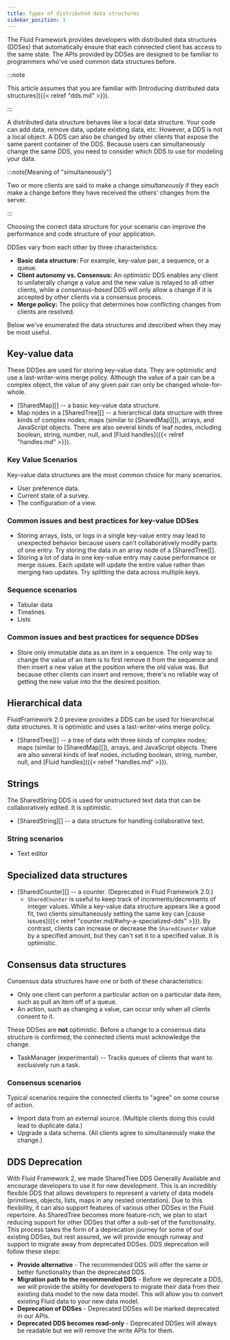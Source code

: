 ```yaml
---
title: Types of distributed data structures
sidebar_position: 1
---
```


The Fluid Framework provides developers with distributed data structures (DDSes) that automatically ensure that each
connected client has access to the same state. The APIs provided by DDSes are designed to be familiar to programmers
who've used common data structures before.

:::note

This article assumes that you are familiar with
[Introducing distributed data structures]({{< relref "dds.md" >}}).

:::

A distributed data structure behaves like a local data structure. Your code can add data, remove data, update existing data,
etc.
However, a DDS is not a local object.
A DDS can also be changed by other clients that expose the same parent container of the DDS.
Because users can simultaneously change the same DDS, you need to consider which DDS to use for modeling your data.

:::note[Meaning of "simultaneously"]

Two or more clients are said to make a change *simultaneously* if they each make a change before they have received the
others' changes from the server.

:::

Choosing the correct data structure for your scenario can improve the performance and code structure of your application.

DDSes vary from each other by three characteristics:

-   **Basic data structure:** For example, key-value pair, a sequence, or a queue.
-   **Client autonomy vs. Consensus:** An *optimistic* DDS enables any client to unilaterally change a value and the new
  value is relayed to all other clients, while a *consensus-based* DDS will only allow a change if it is accepted by other clients via a
  consensus process.
-   **Merge policy:** The policy that determines how conflicting changes from clients are resolved.

Below we've enumerated the data structures and described when they may be most useful.

## Key-value data

These DDSes are used for storing key-value data. They are optimistic and use a last-writer-wins merge policy. Although
the value of a pair can be a complex object, the value of any given pair can only be changed whole-for-whole.

-   [SharedMap][] -- a basic key-value data structure.
-   Map nodes in a [SharedTree][] -- a hierarchical data structure with three kinds of complex nodes; maps (similar to [SharedMap][]), arrays, and JavaScript objects. There are also several kinds of leaf nodes, including boolean, string, number, null, and [Fluid handles]({{< relref "handles.md" >}}).

### Key Value Scenarios

Key-value data structures are the most common choice for many scenarios.

-   User preference data.
-   Current state of a survey.
-   The configuration of a view.

### Common issues and best practices for key-value DDSes

-   Storing arrays, lists, or logs in a single key-value entry may lead to unexpected behavior because users can't
  collaboratively modify parts of one entry. Try storing the data in an array node of a [SharedTree][].
-   Storing a lot of data in one key-value entry may cause performance or merge issues. Each update will update the entire
  value rather than merging two updates. Try splitting the data across multiple keys.

### Sequence scenarios

-   Tabular data
-   Timelines
-   Lists

### Common issues and best practices for sequence DDSes

-   Store only immutable data as an item in a sequence. The only way to change the value of an item is to first remove it
  from the sequence and then insert a new value at the position where the old value was. But because other clients can
  insert and remove, there's no reliable way of getting the new value into the the desired position.

## Hierarchical data

FluidFramework 2.0 preview provides a DDS can be used for hierarchical data structures. It is optimistic and uses a last-writer-wins merge policy.

-   [SharedTree][] -- a tree of data with three kinds of complex nodes; maps (similar to [SharedMap][]), arrays, and JavaScript objects. There are also several kinds of leaf nodes, including boolean, string, number, null, and [Fluid handles]({{< relref "handles.md" >}}).

## Strings

The SharedString DDS is used for unstructured text data that can be collaboratively edited. It is optimistic.

-   [SharedString][] -- a data structure for handling collaborative text.

### String scenarios

-   Text editor

## Specialized data structures

-   [SharedCounter][] -- a counter. (Deprecated in Fluid Framework 2.0.)
    -   `SharedCounter` is useful to keep track of increments/decrements of integer values.
    While a key-value data structure appears like a good fit, two clients simultaneously setting the same key can [cause issues]({{< relref "counter.md/#why-a-specialized-dds" >}}).
    By contrast, clients can increase or decrease the `SharedCounter` value by a specified amount, but they can't set it to a specified value.
    It is optimistic.

## Consensus data structures

Consensus data structures have one or both of these characteristics:

-   Only one client can perform a particular action on a particular data item, such as pull an item off of a queue.
-   An action, such as changing a value, can occur only when all clients consent to it.

These DDSes are **not** optimistic. Before a change to a consensus data structure is confirmed, the connected clients
must acknowledge the change.

-   TaskManager (experimental) -- Tracks queues of clients that want to exclusively run a task.

### Consensus scenarios

Typical scenarios require the connected clients to "agree" on some course of action.

-   Import data from an external source. (Multiple clients doing this could lead to duplicate data.)
-   Upgrade a data schema. (All clients agree to simultaneously make the change.)

## DDS Deprecation

With Fluid Framework 2, we made SharedTree DDS Generally Available and encourage developers to use it for new development. This is an incredibly flexible DDS that allows developers to represent a variety of data models (primitives, objects, lists, maps in any nested orientation). Due to this flexibility, it can also support features of various other DDSes in the Fluid repertoire. As SharedTree becomes more feature-rich, we plan to start reducing support for other DDSes that offer a sub-set of the functionality. This process takes the form of a deprecation journey for some of our existing DDSes, but rest assured, we will provide enough runway and support to migrate away from deprecated DDSes. DDS deprecation will follow these steps:

-   **Provide alternative** - The recommended DDS will offer the same or better functionality than the deprecated DDS.
-   **Migration path to the recommended DDS** - Before we deprecate a DDS, we will provide the ability for developers to migrate their data from their existing data model to the new data model. This will allow you to convert existing Fluid data to your new data model.
-   **Deprecation of DDSes** - Deprecated DDSes will be marked deprecated in our APIs.
-   **Deprecated DDS becomes read-only** - Deprecated DDSes will always be readable but we will remove the write APIs for them.
